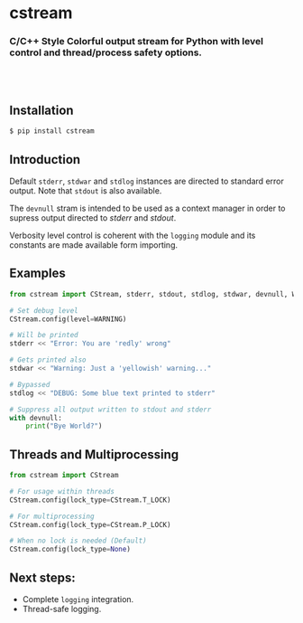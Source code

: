 # cstream
### C/C++ Style Colorful output stream for Python with level control and thread/process safety options.

<br>
<br>

## Installation
```bash
$ pip install cstream
```

## Introduction
Default `stderr`, `stdwar` and `stdlog` instances are directed to standard error output. Note that `stdout` is also available.

The `devnull` stram is intended to be used as a context manager in order to supress output directed to *stderr* and *stdout*.

Verbosity level control is coherent with the `logging` module and its constants are made available form importing.

## Examples
```python
from cstream import CStream, stderr, stdout, stdlog, stdwar, devnull, WARNING

# Set debug level
CStream.config(level=WARNING)

# Will be printed
stderr << "Error: You are 'redly' wrong"

# Gets printed also
stdwar << "Warning: Just a 'yellowish' warning..."

# Bypassed
stdlog << "DEBUG: Some blue text printed to stderr"

# Suppress all output written to stdout and stderr
with devnull:
    print("Bye World?")
```

## Threads and Multiprocessing
```python
from cstream import CStream

# For usage within threads
CStream.config(lock_type=CStream.T_LOCK)

# For multiprocessing
CStream.config(lock_type=CStream.P_LOCK)

# When no lock is needed (Default)
CStream.config(lock_type=None)
```

## Next steps:
- Complete `logging` integration.
- Thread-safe logging.